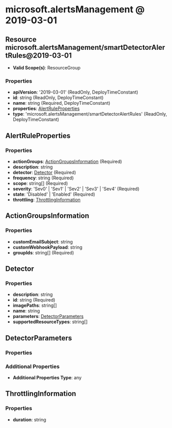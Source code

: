 # microsoft.alertsManagement @ 2019-03-01

## Resource microsoft.alertsManagement/smartDetectorAlertRules@2019-03-01
* **Valid Scope(s)**: ResourceGroup
### Properties
* **apiVersion**: '2019-03-01' (ReadOnly, DeployTimeConstant)
* **id**: string (ReadOnly, DeployTimeConstant)
* **name**: string (Required, DeployTimeConstant)
* **properties**: [AlertRuleProperties](#alertruleproperties)
* **type**: 'microsoft.alertsManagement/smartDetectorAlertRules' (ReadOnly, DeployTimeConstant)

## AlertRuleProperties
### Properties
* **actionGroups**: [ActionGroupsInformation](#actiongroupsinformation) (Required)
* **description**: string
* **detector**: [Detector](#detector) (Required)
* **frequency**: string (Required)
* **scope**: string[] (Required)
* **severity**: 'Sev0' | 'Sev1' | 'Sev2' | 'Sev3' | 'Sev4' (Required)
* **state**: 'Disabled' | 'Enabled' (Required)
* **throttling**: [ThrottlingInformation](#throttlinginformation)

## ActionGroupsInformation
### Properties
* **customEmailSubject**: string
* **customWebhookPayload**: string
* **groupIds**: string[] (Required)

## Detector
### Properties
* **description**: string
* **id**: string (Required)
* **imagePaths**: string[]
* **name**: string
* **parameters**: [DetectorParameters](#detectorparameters)
* **supportedResourceTypes**: string[]

## DetectorParameters
### Properties
### Additional Properties
* **Additional Properties Type**: any

## ThrottlingInformation
### Properties
* **duration**: string

